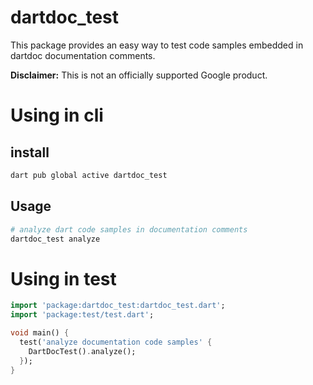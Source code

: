 # dartdoc_test

This package provides an easy way to test code samples embedded in dartdoc
documentation comments.

**Disclaimer:** This is not an officially supported Google product.

# Using in cli

## install

```bash
dart pub global active dartdoc_test
```

## Usage

```bash
# analyze dart code samples in documentation comments
dartdoc_test analyze
```

# Using in test

```dart
import 'package:dartdoc_test:dartdoc_test.dart';
import 'package:test/test.dart';

void main() {
  test('analyze documentation code samples' {
    DartDocTest().analyze();
  });
}
```

